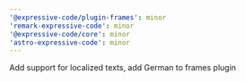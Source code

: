 ```yaml
---
'@expressive-code/plugin-frames': minor
'remark-expressive-code': minor
'@expressive-code/core': minor
'astro-expressive-code': minor
---
```


Add support for localized texts, add German to frames plugin
